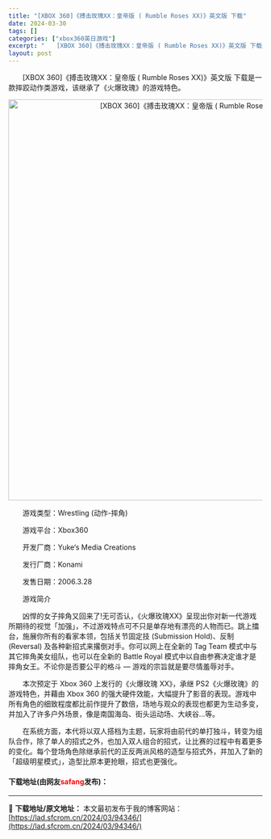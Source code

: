 ```yaml
---
title: "[XBOX 360]《搏击玫瑰XX：皇帝版 ( Rumble Roses XX)》英文版 下载"
date: 2024-03-30
tags: []
categories: ["xbox360英日游戏"]
excerpt: "　　[XBOX 360]《搏击玫瑰XX：皇帝版 ( Rumble Roses XX)》英文版 下载是一款摔跤动作类游戏，该继承了《火爆玫瑰》的游戏特色。 　　游戏类型：Wrestling (动作-摔角) 　　游戏平台：Xbox360 　　开发厂商：Yuke&lsquo;s Media Creatio&hellip;"
layout: post
---
```


 <p>　　[XBOX 360]《搏击玫瑰XX：皇帝版 ( Rumble Roses XX)》英文版 下载是一款摔跤动作类游戏，该继承了《火爆玫瑰》的游戏特色。</p> <p align="center"><img align="" border="0" src="https://lad.sfcrom.cn/wp-content/uploads/2024/03/20240330_6607d63a701ae.webp" width="794" alt="[XBOX 360]《搏击玫瑰XX：皇帝版 ( Rumble Roses XX)》英文版 下载" /></p> <p>　　游戏类型：Wrestling (动作-摔角)</p> <p>　　游戏平台：Xbox360</p> <p>　　开发厂商：Yuke&lsquo;s Media Creations</p> <p>　　发行厂商：Konami</p> <p>　　发售日期：2006.3.28</p> <p>　　游戏简介</p> <p>　　凶悍的女子摔角又回来了!无可否认，《火爆玫瑰XX》呈现出你对新一代游戏所期待的视觉「加强」，不过游戏特点可不只是单存地有漂亮的人物而已。跳上擂台，施展你所有的看家本领，包括关节固定技 (Submission Hold)、反制 (Reversal) 及各种新招式来撂倒对手。你可以网上在全新的 Tag Team 模式中与其它摔角美女组队，也可以在全新的 Battle Royal 模式中以自由参赛决定谁才是摔角女王。不论你是否要公平的格斗 &mdash; 游戏的宗旨就是要尽情羞辱对手。</p> <p>　　本次预定于 Xbox 360 上发行的《火爆玫瑰 XX》，承继 PS2《火爆玫瑰》的游戏特色，并藉由 Xbox 360 的强大硬件效能，大幅提升了影音的表现。游戏中所有角色的细致程度都比前作提升了数倍，场地与观众的表现也都更为生动多变，并加入了许多户外场景，像是南国海岛、街头运动场、大峡谷...等。</p> <p>　　在系统方面，本代将以双人搭档为主题，玩家将由前代的单打独斗，转变为组队合作，除了单人的招式之外，也加入双人组合的招式，让比赛的过程中有着更多的变化。每个登场角色除继承前代的正反两派风格的造型与招式外，并加入了新的「超级明星模式」，造型比原本更抢眼，招式也更强化。</p> <p><h4>下载地址(由网友<font color="red">safang</font>发布)：</h4></p> 

---
📖 **下载地址/原文地址：** 本文最初发布于我的博客网站：[https://lad.sfcrom.cn/2024/03/94346/](https://lad.sfcrom.cn/2024/03/94346/)
